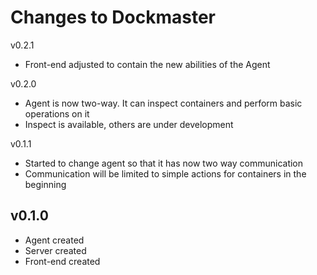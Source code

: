 Changes to Dockmaster
=====================

v0.2.1
* Front-end adjusted to contain the new abilities of the Agent

v0.2.0
* Agent is now two-way. It can inspect containers and perform basic operations on it
* Inspect is available, others are under development


v0.1.1

* Started to change agent so that it has now two way communication
* Communication will be limited to simple actions for containers in the beginning

v0.1.0
------

 * Agent created
 * Server created
 * Front-end created

